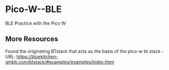 # Pico-W--BLE
BLE Practice with the Pico W

## More Resources
Found the originating BTstack that acts as the basis of the pico-w bt stack
	- URL:		https://bluekitchen-gmbh.com/btstack/#examples/examples/index.html
